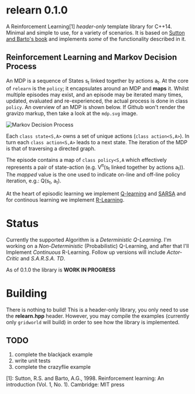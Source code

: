 # relearn 0.1.0

A Reinforcement Learning[1] *header-only* template library for C++14.
Minimal and simple to use, for a variety of scenarios.
It is based on [Sutton and Barto's book](https://webdocs.cs.ualberta.ca/~sutton/book/ebook/the-book.html) 
and implements *some* of the functionality described in it.

## Reinforcement Learning and Markov Decision Process

An MDP is a sequence of States  s<sub>t</sub> linked together by actions a<sub>t</sub>.
At the core of `relearn` is the `policy`; it encapsulates around an MDP and **maps** it.
Whilst multiple episodes may exist, and an episode may be iterated many times, updated, evaluated
and re-experienced, the actual process is done in class `policy`. An overview of an MDP is shown below.
If Github won't render the gravizo markup, then take a look at the `mdp.svg` image.

![Markov Decision Process](https://github.com/alexge233/relearn/blob/master/mdp.png?raw=true)

Each `class state<S,A>` owns a set of unique actions (`class action<S,A>`).
In turn each `class action<S,A>` leads to a next state.
The iteration of the MDP is that of traversing a directed graph.

The episode contains a map of `class policy<S,A` which effectively represents a pair of
state-action (e.g. V<sup>π</sup>(s<sub>t</sub> linked together by actions a<sub>t</sub>)).
The *mapped* value is the one used to indicate on-line and off-line policy iteration,
e.g.: Q(s<sub>t</sub>, a<sub>t</sub>).

At the heart of episodic learning we implement [Q-learning](https://webdocs.cs.ualberta.ca/~sutton/book/ebook/node65.html) 
and [SARSA](https://webdocs.cs.ualberta.ca/~sutton/book/ebook/node64.html)
and for continous learning we implement [R-Learning](https://webdocs.cs.ualberta.ca/~sutton/book/ebook/node67.html).

# Status

Currently the supported Algorithm is a *Deterministic Q-Learning*. I'm working on a *Non-Deterministic* (Probabilistic) Q-Learning, and after that I'll Implement *Continuous* R-Learning. 
Follow up versions will include *Actor-Critic* and *S.A.R.S.A. TD*.

As of 0.1.0 the library is **WORK IN PROGRESS**

# Building

There is nothing to build! This is a header-only library, you only need to use the **relearn.hpp** header.
However, you may compile the examples (currently only `gridworld` will build) in order to see how the library is implemented.

## TODO

1. complete the blackjack example
2. write unit tests 
3. complete the crazyflie example

[1]: Sutton, R.S. and Barto, A.G., 1998. Reinforcement learning: An introduction (Vol. 1, No. 1). Cambridge: MIT press
